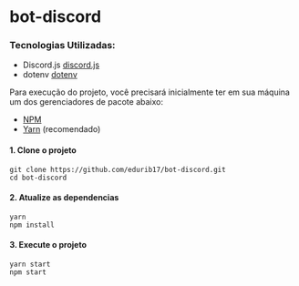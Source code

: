 # bot-discord

### Tecnologias Utilizadas:


- Discord.js [discord.js](https://discord.js.org/#/)
- dotenv [dotenv](https://www.npmjs.com/package/dotenv)


<p>Para execução do projeto, você precisará inicialmente ter em sua máquina um dos gerenciadores de pacote abaixo: </p>

- [NPM](https://www.npmjs.com/)
- [Yarn](https://yarnpkg.com/lang/en/) (recomendado)

<p>

#### 1. Clone o projeto

```
git clone https://github.com/edurib17/bot-discord.git
cd bot-discord
```

#### 2. Atualize as dependencias

```
yarn
npm install
```

#### 3. Execute o projeto

```
yarn start
npm start
```
